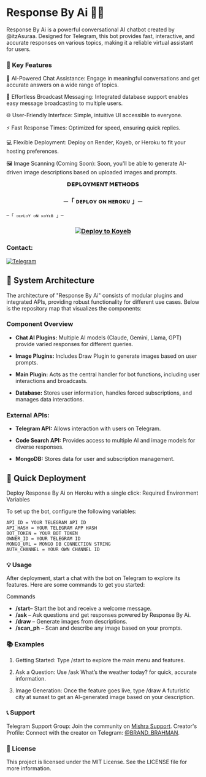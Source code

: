 # Response By Ai 🤖✨

Response By Ai is a powerful conversational AI chatbot created by @itzAsuraa. Designed for Telegram, this bot provides fast, interactive, and accurate responses on various topics, making it a reliable virtual assistant for users.


### 🌟 Key Features

🚀 AI-Powered Chat Assistance: Engage in meaningful conversations and get accurate answers on a wide range of topics.

📡 Effortless Broadcast Messaging: Integrated database support enables easy message broadcasting to multiple users.

🌐 User-Friendly Interface: Simple, intuitive UI accessible to everyone.

⚡ Fast Response Times: Optimized for speed, ensuring quick replies.

💻 Flexible Deployment: Deploy on Render, Koyeb, or Heroku to fit your hosting preferences.

🖼️ Image Scanning (Coming Soon): Soon, you'll be able to generate AI-driven image descriptions based on uploaded images and prompts.

<p align="center">
<b>𝗗𝗘𝗣𝗟𝗢𝗬𝗠𝗘𝗡𝗧 𝗠𝗘𝗧𝗛𝗢𝗗𝗦</b>
</p>

<h3 align="center">
    ─「 ᴅᴇᴩʟᴏʏ ᴏɴ ʜᴇʀᴏᴋᴜ 」─
</h3>

    ─「 ᴅᴇᴩʟᴏʏ ᴏɴ ᴋᴏʏᴇʙ 」─
</h3>

<h3 align="center">
    
[![Deploy to Koyeb](https://www.koyeb.com/static/images/deploy/button.svg)](https://app.koyeb.com/deploy?name=dv-chatbot&type=git&repository=IamDvis%2FDV-CHATBOT&branch=main&builder=dockerfile&env%5BBOT_TOKEN%5D=&env%5BMONGO_URL%5D=&env%5BOWNER_ID%5D=&ports=8000%3Bhttp%3B%2F)

</h3>


### Contact:
<a href="https://t.me/+cXIPgHSuJnxiNjU1">
    <img title="Telegram" src="https://img.shields.io/badge/Telegram-%23000000.svg?&style=for-the-badge&logo=telegram&logoColor=61DAFB">
</a>



## 📂 System Architecture

The architecture of "Response By Ai" consists of modular plugins and integrated APIs, providing robust functionality for different use cases. Below is the repository map that visualizes the components:

### Component Overview

- **Chat AI Plugins:** Multiple AI models (Claude, Gemini, Llama, GPT) provide varied responses for different queries.

- **Image Plugins:** Includes Draw Plugin to generate images based on user prompts.

- **Main Plugin:** Acts as the central handler for bot functions, including user interactions and broadcasts.

- **Database:** Stores user information, handles forced subscriptions, and manages data interactions.

### External APIs:

- **Telegram API:** Allows interaction with users on Telegram.

- **Code Search API:** Provides access to multiple AI and image models for diverse responses.

- **MongoDB:** Stores data for user and subscription management.

## 🚀 Quick Deployment

Deploy Response By Ai on Heroku with a single click:
Required Environment Variables

To set up the bot, configure the following variables:
```
API_ID = YOUR TELEGRAM API ID
API_HASH = YOUR TELEGRAM APP HASH
BOT_TOKEN = YOUR BOT TOKEN
OWNER_ID = YOUR TELEGRAM ID
MONGO_URL = MONGO DB CONNECTION STRING
AUTH_CHANNEL = YOUR OWN CHANNEL ID
```
### 💡 Usage

After deployment, start a chat with the bot on Telegram to explore its features. Here are some commands to get you started:

Commands

- **/start**– Start the bot and receive a welcome message.
- **/ask** – Ask questions and get responses powered by Response By Ai.
- **/draw** – Generate images from descriptions.
- **/scan_ph** – Scan and describe any image based on your prompts.


### 📚 Examples

1. Getting Started: Type /start to explore the main menu and features.


2. Ask a Question: Use /ask What’s the weather today? for quick, accurate information.


3. Image Generation: Once the feature goes live, type /draw A futuristic city at sunset to get an AI-generated image based on your description.

### 📞 Support

Telegram Support Group: Join the community on [Mishra Support](https://t.me/mishraXhub).
Creator's Profile: Connect with the creator on Telegram: [@BRAND_BRAHMAN](https://t.me/BRAND_BRAHMAN).

### 📜 License

This project is licensed under the MIT License. See the LICENSE file for more information.

